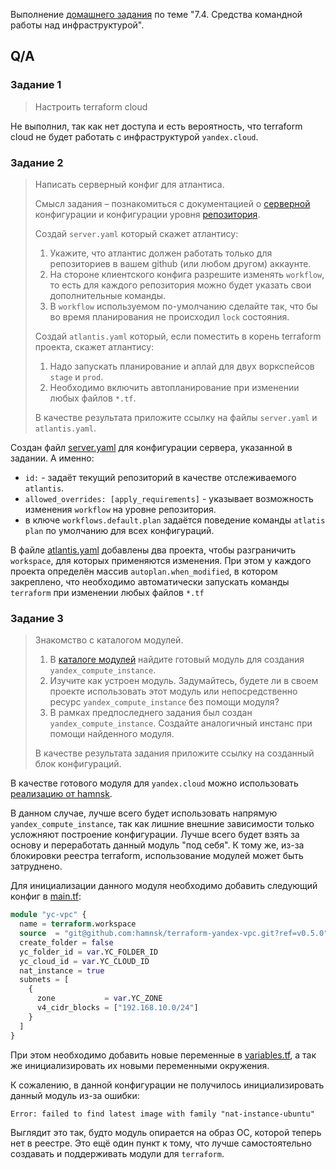 Выполнение [домашнего задания](https://github.com/netology-code/virt-homeworks/blob/master/07-terraform-04-teamwork/README.md)
по теме "7.4. Средства командной работы над инфраструктурой".

## Q/A

### Задание 1

> Настроить terraform cloud

Не выполнил, так как нет доступа и есть вероятность, что terraform cloud не будет работать с инфраструктурой `yandex.cloud`.

### Задание 2

> Написать серверный конфиг для атлантиса.
> 
> Смысл задания – познакомиться с документацией о [серверной](https://www.runatlantis.io/docs/server-side-repo-config.html) конфигурации
> и конфигурации уровня [репозитория](https://www.runatlantis.io/docs/repo-level-atlantis-yaml.html).
> 
> Создай `server.yaml` который скажет атлантису:
> 1. Укажите, что атлантис должен работать только для репозиториев в вашем github (или любом другом) аккаунте.
> 1. На стороне клиентского конфига разрешите изменять `workflow`, то есть для каждого репозитория можно
> будет указать свои дополнительные команды.
> 1. В `workflow` используемом по-умолчанию сделайте так, что бы во время планирования не происходил `lock` состояния.
> 
> Создай `atlantis.yaml` который, если поместить в корень terraform проекта, скажет атлантису:
> 1. Надо запускать планирование и аплай для двух воркспейсов `stage` и `prod`.
> 1. Необходимо включить автопланирование при изменении любых файлов `*.tf`.
> 
> В качестве результата приложите ссылку на файлы `server.yaml` и `atlantis.yaml`.

Создан файл [server.yaml](./atlantis/server.yaml) для конфигурации сервера, указанной в задании. А именно:
- `id:` - задаёт текущий репозиторий в качестве отслеживаемого `atlantis`.
- `allowed_overrides: [apply_requirements]` - указывает возможность изменения `workflow` на уровне репозитория.
- в ключе `workflows.default.plan` задаётся поведение команды `atlatis plan` по умолчанию для всех конфигураций.

В файле [atlantis.yaml](./atlantis/atlantis.yaml) добавлены два проекта, чтобы разграничить `workspace`, для которых применяются изменения.
При этом у каждого проекта определён массив `autoplan.when_modified`, в котором закреплено,
что необходимо автоматически запускать команды `terraform` при изменении любых файлов `*.tf`

### Задание 3

> Знакомство с каталогом модулей.
> 
> 1. В [каталоге модулей](https://registry.terraform.io/browse/modules) найдите готовый модуль для создания `yandex_compute_instance`.
> 2. Изучите как устроен модуль. Задумайтесь, будете ли в своем проекте использовать этот модуль или непосредственно
> ресурс `yandex_compute_instance` без помощи модуля?
> 3. В рамках предпоследнего задания был создан `yandex_compute_instance`.
> Создайте аналогичный инстанс при помощи найденного модуля.
> 
> В качестве результата задания приложите ссылку на созданный блок конфигураций.

В качестве готового модуля для `yandex.cloud` можно использовать [реализацию от hamnsk](https://registry.terraform.io/modules/hamnsk/vpc/yandex/latest).

В данном случае, лучше всего будет использовать напрямую `yandex_compute_instance`, так как лишние внешние зависимости только усложняют построение конфигурации.
Лучше всего будет взять за основу и переработать данный модуль "под себя". К тому же, из-за блокировки реестра terraform, использование модулей может быть затруднено.

Для инициализации данного модуля необходимо добавить следующий конфиг в [main.tf](./terraform/main.tf):

```terraform
module "yc-vpc" {
  name = terraform.workspace
  source  = "git@github.com:hamnsk/terraform-yandex-vpc.git?ref=v0.5.0"
  create_folder = false
  yc_folder_id = var.YC_FOLDER_ID
  yc_cloud_id = var.YC_CLOUD_ID
  nat_instance = true
  subnets = [
    {
      zone           = var.YC_ZONE
      v4_cidr_blocks = ["192.168.10.0/24"]
    }
  ]
}
```

При этом необходимо добавить новые переменные в [variables.tf](./terraform/variables.tf),
а так же инициализировать их новыми переменными окружения.

К сожалению, в данной конфигурации не получилось инициализировать данный модуль из-за ошибки:

```text
Error: failed to find latest image with family "nat-instance-ubuntu"
```

Выглядит это так, будто модуль опирается на образ ОС, которой теперь нет в реестре. Это ещё один пункт к тому,
что лучше самостоятельно создавать и поддерживать модули для `terraform`. 
